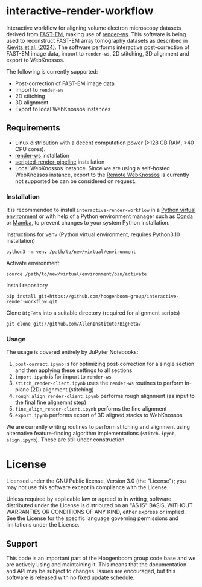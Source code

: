 # interactive-render-workflow
Interactive workflow for aligning volume electron microscopy datasets derived from [FAST-EM](https://www.delmic.com/en/products/fast-imaging/fast-em), making use of [render-ws](https://github.com/saalfeldlab/render). This software is being used to reconstruct FAST-EM array tomography datasets as described in [Kievits et al. (2024)](add_doi). The software performs interactive post-correction of FAST-EM image data, import to `render-ws`, 2D stitching, 3D alignment and export to WebKnossos. 

The following is currently supported:
- Post-correction of FAST-EM image data
- Import to `render-ws`
- 2D stitching
- 3D alignment
- Export to local WebKnossos instances

## Requirements
- Linux distribution with a decent computation power (>128 GB RAM, >40 CPU cores).
- [render-ws](https://github.com/saalfeldlab/render/blob/b06be441f3c78e1423c54bce20b291752c6d0773/docs/src/site/markdown/render-ws.md) installation
- [scripted-render-pipeline](https://github.com/hoogenboom-group/scripted-render-pipeline) installation
- Local WebKnossos instance. Since we are using a self-hosted WebKnossos instance, export to the [Remote WebKnossos](https://webknossos.org/) is currently not supported be can be considered on request. 

### Installation
It is recommended to install `interactive-render-workflow` in a [Python virtual environment](https://docs.python.org/3/library/venv.html) or with help of a Python environment manager such as [Conda](https://docs.conda.io/en/latest/) or [Mamba](https://mamba.readthedocs.io/en/latest/user_guide/mamba.html), to prevent changes to your system Python installation.

Instructions for venv (Python virtual environment, requires Python3.10 installation)
```
python3 -m venv /path/to/new/virtual/environment
```
Activate environment:
```
source /path/to/new/virtual/environment/bin/activate
```
Install repository
```
pip install git+https://github.com/hoogenboom-group/interactive-render-workflow.git
```
Clone `BigFeta` into a suitable directory (required for alignment scripts)
```
git clone git://github.com/AllenInstitute/BigFeta/
```

### Usage
The usage is covered entirely by JuPyter Notebooks:
1. `post-correct.ipynb` is for optimizing post-correction for a single section and then applying these settings to all sections
2. `import.ipynb` is for import to `render-ws`
3. `stitch_render-client.ipynb` uses the `render-ws` routines to perform in-plane (2D) alignment (stitching)
4. `rough_align_render-client.ipynb` performs rough alignment (as input to the final fine alignemnt step)
5. `fine_align_render-client.ipynb` performs the fine alignment
6. `export.ipynb` performs export of 3D aligned stacks to WebKnossos

We are currently writing routines to perform stitching and alignment using alternative feature-finding algorithm implementations (`stitch.ipynb`, `align.ipynb`). These are still under construction.

# License
Licensed under the GNU Public license, Version 3.0 (the "License"); you may not use this software except in compliance with the License.

Unless required by applicable law or agreed to in writing, software distributed under the License is distributed on an "AS IS" BASIS, WITHOUT WARRANTIES OR CONDITIONS OF ANY KIND, either express or implied. See the License for the specific language governing permissions and limitations under the License.

## Support
This code is an important part of the Hoogenboom group code base and we are actively using and maintaining it. This means that the documentation and API may be subject to changes. Issues are encouraged, but this software is released with no fixed update schedule.

